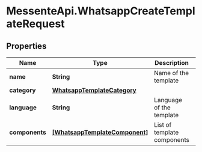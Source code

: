 # MessenteApi.WhatsappCreateTemplateRequest

## Properties
Name | Type | Description | Notes
------------ | ------------- | ------------- | -------------
**name** | **String** | Name of the template | 
**category** | [**WhatsappTemplateCategory**](WhatsappTemplateCategory.md) |  | 
**language** | **String** | Language of the template | 
**components** | [**[WhatsappTemplateComponent]**](WhatsappTemplateComponent.md) | List of template components | 


